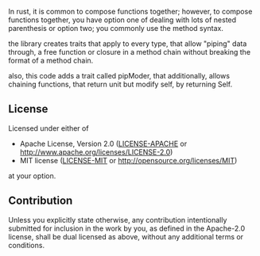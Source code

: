 In rust, it is common to compose functions together; however, to compose functions together, you have option one of dealing with lots of nested parenthesis or option two; you commonly use the method syntax. 

the library creates traits that apply to every type, 
that allow "piping" data through, a free function or closure
in a method chain without breaking the format of a method chain.

also, this code adds a trait called pipModer, that additionally,
allows chaining functions, that return unit but modify self,
by returning Self.


## License

Licensed under either of
 * Apache License, Version 2.0
   ([LICENSE-APACHE](LICENSE-APACHE) or http://www.apache.org/licenses/LICENSE-2.0)
 * MIT license
   ([LICENSE-MIT](LICENSE-MIT) or http://opensource.org/licenses/MIT)

at your option.

## Contribution

Unless you explicitly state otherwise, any contribution intentionally submitted
for inclusion in the work by you, as defined in the Apache-2.0 license, shall be
dual licensed as above, without any additional terms or conditions.